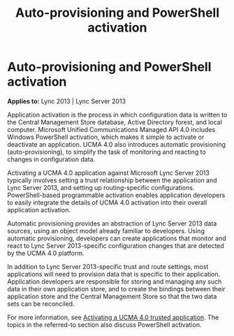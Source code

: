 ﻿---
title: Auto-provisioning and PowerShell activation
TOCTitle: Auto-provisioning and PowerShell activation
ms:assetid: 95c3c4ca-18d8-4759-8b06-94ac3ceb8c85
ms:mtpsurl: https://msdn.microsoft.com/library/Dn465932(v=office.15)
ms:contentKeyID: 57102426
ms.date: 07/25/2014
mtps_version: v=office.15
---

# Auto-provisioning and PowerShell activation


**Applies to:** Lync 2013 | Lync Server 2013

Application activation is the process in which configuration data is written to the Central Management Store database, Active Directory forest, and local computer. Microsoft Unified Communications Managed API 4.0 includes Windows PowerShell activation, which makes it simple to activate or deactivate an application. UCMA 4.0 also introduces automatic provisioning (auto-provisioning), to simplify the task of monitoring and reacting to changes in configuration data.

Activating a UCMA 4.0 application against Microsoft Lync Server 2013 typically involves setting a trust relationship between the application and Lync Server 2013, and setting up routing-specific configurations. PowerShell-based programmable activation enables application developers to easily integrate the details of UCMA 4.0 activation into their overall application activation.

Automatic provisioning provides an abstraction of Lync Server 2013 data sources, using an object model already familiar to developers. Using automatic provisioning, developers can create applications that monitor and react to Lync Server 2013-specific configuration changes that are detected by the UCMA 4.0 platform.

In addition to Lync Server 2013-specific trust and route settings, most applications will need to provision data that is specific to their application. Application developers are responsible for storing and managing any such data in their own application store, and to create the bindings between their application store and the Central Management Store so that the two data sets can be reconciled.

For more information, see [Activating a UCMA 4.0 trusted application](activating-a-ucma-4-0-trusted-application.md). The topics in the referred-to section also discuss PowerShell activation.

